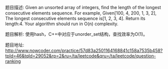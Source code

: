 ﻿题目描述:
Given an unsorted array of integers, find the length of the longest consecutive elements sequence.
For example,
Given[100, 4, 200, 1, 3, 2],
The longest consecutive elements sequence is[1, 2, 3, 4]. Return its length:4.
Your algorithm should run in O(n) complexity.

题目解析:
使用hash，C++中对应于unorder_set结构，查找效率为O(1)。

题目地址:
http://www.nowcoder.com/practice/57d83a2501164168841c158a7535b458?tpId=46&tqId=29052&rp=2&ru=/ta/leetcode&qru=/ta/leetcode/question-ranking